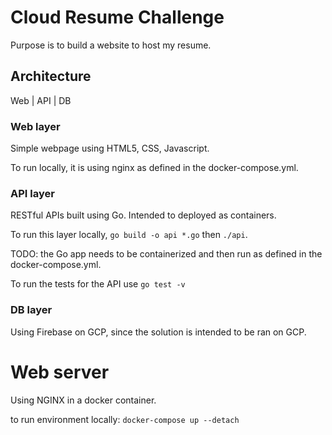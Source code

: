 # Cloud Resume Challenge

Purpose is to build a website to host my resume.


## Architecture

Web
|
API
|
DB


### Web layer

Simple webpage using HTML5, CSS, Javascript.

To run locally, it is using nginx as defined in the docker-compose.yml.


### API layer

RESTful APIs built using Go. Intended to deployed as containers.

To run this layer locally, `go build -o api *.go` then `./api`.

TODO: the Go app needs to be containerized and then run as defined in the docker-compose.yml.

To run the tests for the API use `go test -v`


### DB layer

Using Firebase on GCP, since the solution is intended to be ran on GCP.


# Web server

Using NGINX in a docker container.

to run environment locally: `docker-compose up --detach`